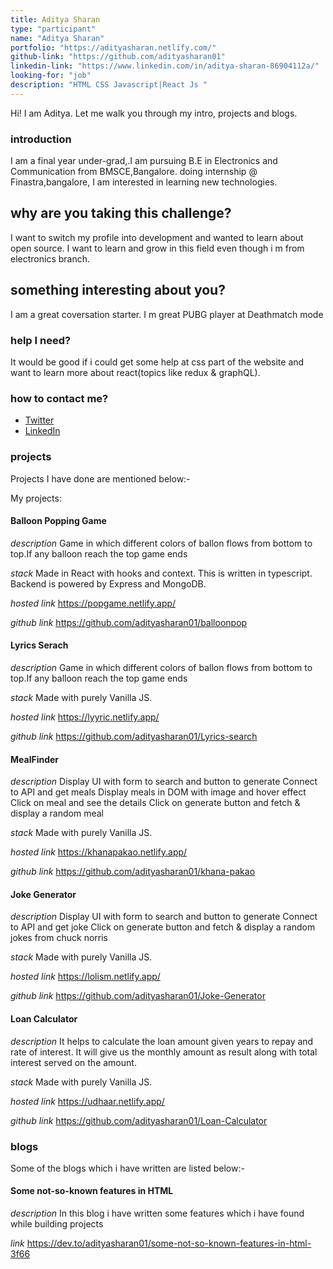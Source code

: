 ```yaml
---
title: Aditya Sharan
type: "participant"
name: "Aditya Sharan"
portfolio: "https://adityasharan.netlify.com/"
github-link: "https://github.com/adityasharan01"
linkedin-link: "https://www.linkedin.com/in/aditya-sharan-86904112a/"
looking-for: "job"
description: "HTML CSS Javascript|React Js "
---
```


Hi! I am Aditya. Let me walk you through my intro, projects and blogs.

### introduction

I am a final year under-grad,.I am pursuing B.E in Electronics and Communication from BMSCE,Bangalore.
doing internship @ Finastra,bangalore, I am interested in learning new technologies.

## why are you taking this challenge?

I want to switch my profile into development and wanted to learn about open source.
I want to learn and grow in this field even though i m from electronics branch.

## something interesting about you?

I am a great coversation starter.
I m great PUBG player at Deathmatch mode

### help I need?

It would be good if i could get some help at css part of the website and want to learn more about react(topics like redux & graphQL).

### how to contact me?

- [Twitter](https://twitter.com/adityasharan13)
- [LinkedIn](https://www.linkedin.com/in/aditya-sharan-86904112a/)

### projects

Projects I have done are mentioned below:-

My projects:

#### Balloon Popping Game

_description_ Game in which different colors of ballon flows from bottom to top.If any balloon reach the top game ends

_stack_ Made in React with hooks and context. This is written in typescript. Backend is powered by Express and MongoDB.

_hosted link_ https://popgame.netlify.app/

_github link_ https://github.com/adityasharan01/balloonpop

#### Lyrics Serach

_description_ Game in which different colors of ballon flows from bottom to top.If any balloon reach the top game ends

_stack_ Made with purely Vanilla JS.

_hosted link_ https://lyyric.netlify.app/

_github link_ https://github.com/adityasharan01/Lyrics-search

#### MealFinder

_description_ Display UI with form to search and button to generate
Connect to API and get meals
Display meals in DOM with image and hover effect
Click on meal and see the details
Click on generate button and fetch & display a random meal

_stack_ Made with purely Vanilla JS.

_hosted link_ https://khanapakao.netlify.app/

_github link_ https://github.com/adityasharan01/khana-pakao

#### Joke Generator

_description_ Display UI with form to search and button to generate
Connect to API and get joke
Click on generate button and fetch & display a random jokes from chuck norris

_stack_ Made with purely Vanilla JS.

_hosted link_ https://lolism.netlify.app/

_github link_ https://github.com/adityasharan01/Joke-Generator

#### Loan Calculator
_description_ It helps to calculate the loan amount given years to repay and rate of interest.
It will give us the monthly amount as result along with total interest served on the amount.

_stack_ Made with purely Vanilla JS.

_hosted link_ https://udhaar.netlify.app/

_github link_ https://github.com/adityasharan01/Loan-Calculator

### blogs

Some of the blogs which i have written are listed below:-

#### Some not-so-known features in HTML

_description_ In this blog i have written some features which i have found while building projects 

_link_ https://dev.to/adityasharan01/some-not-so-known-features-in-html-3f66

